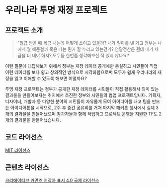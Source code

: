 # 우리나라 투명 재정 프로젝트

## 프로젝트 소개

>	"월급 받을 때 세금 내는데 어떻게 쓰이고 있을까? 내가 얼마를 낸 거고 정부는 나에게 뭘 해준걸까 혹은 나는 뭔가 잘 누리고 있는건가? 연말정산은 뭔데 내가 세금을 더 내야 하지? 모두들 한번쯤 생각해보신 적 있지 않나요? 

이런 질문에 대답해보기 위해서 정부는 재정 데이터 공개에만 충실하고 시민들이 직접 이런 데이터를 보다 쉽고 창의적인 방식으로 시각화함으로써 모두가 쉽게 우리나라의 재정을 읽고 이해할 수 있도록 해보면 어떨까요?

투명 재정 프로젝트는 정부가 공개한 재정 데이터를 시민들이 직접 활용해서 의미 있는 결과물을 만들어보자는 취지에서 추진한 정부와 시민들의 협업 프로젝트입니다. 기획자, 디자이너, 개발자 등 다양한 분야의 시민들이 자유롭게 모여 아이디어를 내고 팀을 만드는 아이디어톤을 시작으로, 2주 후 중간 공유회를 거쳐 마지막 해커톤 행사에서 실제 3개의 결과물을 만들어냈으며 참가자들과 함께 작업하고 프로젝트 운영을 지원한 TF도 2개의 결과물을 만들어냈습니다.


## 코드 라이선스

[MIT 라이선스](http://opensource.org/licenses/MIT)

## 콘텐츠 라이선스

[크리에이티브 커먼즈 저작자 표시 4.0 국제 라이선스](https://creativecommons.org/licenses/by/4.0/deed.ko)

